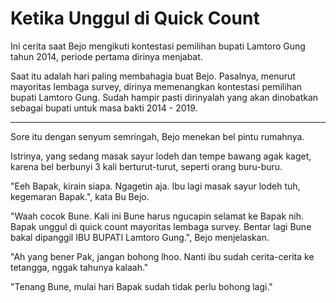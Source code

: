 # Ketika Unggul di Quick Count



Ini cerita saat Bejo mengikuti kontestasi pemilihan bupati Lamtoro Gung tahun 2014, periode pertama dirinya menjabat.

Saat itu adalah hari paling membahagia buat Bejo. Pasalnya, menurut mayoritas lembaga survey, dirinya memenangkan kontestasi pemilihan bupati Lamtoro Gung. Sudah hampir pasti dirinyalah yang akan dinobatkan sebagai bupati untuk masa bakti 2014 - 2019.

---

Sore itu dengan senyum semringah, Bejo menekan bel pintu rumahnya. 

Istrinya, yang sedang masak sayur lodeh dan tempe bawang agak kaget, karena bel berbunyi 3 kali berturut-turut, seperti orang buru-buru.

"Eeh Bapak, kirain siapa. Ngagetin aja. Ibu lagi masak sayur lodeh tuh, kegemaran Bapak.", kata Bu Bejo.

"Waah cocok Bune. Kali ini Bune harus ngucapin selamat ke Bapak nih. Bapak unggul di quick count mayoritas lembaga survey. Bentar lagi Bune bakal dipanggil IBU BUPATI Lamtoro Gung.", Bejo menjelaskan.

"Ah yang bener Pak, jangan bohong lhoo. Nanti ibu sudah cerita-cerita ke tetangga, nggak tahunya kalaah."

"Tenang Bune, mulai hari Bapak sudah tidak perlu bohong lagi."
